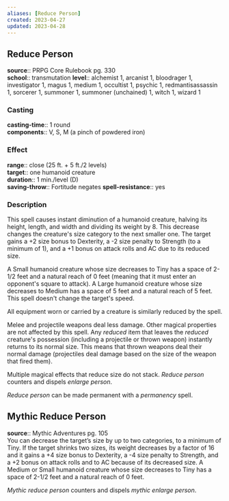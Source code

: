 ```yaml
---
aliases: [Reduce Person]
created: 2023-04-27
updated: 2023-04-28
---
```


## Reduce Person

**source**:: PRPG Core Rulebook pg. 330  
**school**:: transmutation
**level**:: alchemist 1, arcanist 1, bloodrager 1, investigator 1, magus 1, medium 1, occultist 1, psychic 1, redmantisassassin 1, sorcerer 1, summoner 1, summoner (unchained) 1, witch 1, wizard 1

### Casting

**casting-time**:: 1 round  
**components**:: V, S, M (a pinch of powdered iron)

### Effect

**range**:: close (25 ft. + 5 ft./2 levels)  
**target**:: one humanoid creature  
**duration**:: 1 min./level (D)  
**saving-throw**:: Fortitude negates
**spell-resistance**:: yes

### Description

This spell causes instant diminution of a humanoid creature, halving its height, length, and width and dividing its weight by 8. This decrease changes the creature's size category to the next smaller one. The target gains a +2 size bonus to Dexterity, a -2 size penalty to Strength (to a minimum of 1), and a +1 bonus on attack rolls and AC due to its reduced size.  
  
A Small humanoid creature whose size decreases to Tiny has a space of 2-1/2 feet and a natural reach of 0 feet (meaning that it must enter an opponent's square to attack). A Large humanoid creature whose size decreases to Medium has a space of 5 feet and a natural reach of 5 feet. This spell doesn't change the target's speed.  
  
All equipment worn or carried by a creature is similarly reduced by the spell.  
  
Melee and projectile weapons deal less damage. Other magical properties are not affected by this spell. Any *reduced* item that leaves the *reduced* creature's possession (including a projectile or thrown weapon) instantly returns to its normal size. This means that thrown weapons deal their normal damage (projectiles deal damage based on the size of the weapon that fired them).  
  
Multiple magical effects that reduce size do not stack. *Reduce person* counters and dispels *enlarge person*.  
  
*Reduce person* can be made permanent with a *permanency* spell.

## Mythic Reduce Person

**source**:: Mythic Adventures pg. 105  
You can decrease the target’s size by up to two categories, to a minimum of Tiny. If the target shrinks two sizes, its weight decreases by a factor of 16 and it gains a +4 size bonus to Dexterity, a -4 size penalty to Strength, and a +2 bonus on attack rolls and to AC because of its decreased size. A Medium or Small humanoid creature whose size decreases to Tiny has a space of 2-1/2 feet and a natural reach of 0 feet.  
  
*Mythic reduce person* counters and dispels *mythic enlarge person*.
